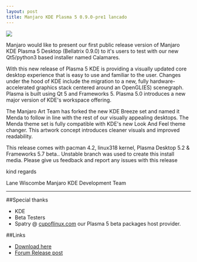 ```yaml
---
layout: post
title: Manjaro KDE Plasma 5 0.9.0-pre1 lancado
---
```


<img src="{{ site.baseurl }}/images/manjaro-090p1-kde.jpg">

Manjaro would like to present our first public release version of Manjaro KDE Plasma 5 Desktop (Bellatrix 0.9.0) to it's users to test with our new Qt5/python3 based installer named Calamares. 

With this new release of Plasma 5 KDE is providing a visually updated core desktop experience that is easy to use and familiar to the user. Changes under the hood of KDE include the migration to a new, fully hardware-accelerated graphics stack centered around an OpenGL(ES) scenegraph. Plasma is built using Qt 5 and Frameworks 5. Plasma 5.0 introduces a new major version of KDE's workspace offering. 

The Manjaro Art Team has forked the new KDE Breeze set and named it Menda to follow in line with the rest of our visually appealing desktops. The Menda theme set is fully compatible with KDE's new Look And Feel theme changer. This artwork concept introduces cleaner visuals and improved readability.

This release comes with pacman 4.2, linux318 kernel, Plasma Desktop 5.2 & Frameworks 5.7 beta.. Unstable branch was used to create this install media. Please give us feedback and report any issues with this release

kind regards

Lane Wiscombe 
Manjaro KDE Development Team

----

##Special thanks

* KDE
* Beta Testers
* Spatry @ [cupoflinux.com](http://www.cupoflinux.com/) our Plasma 5 beta packages host provider.

##Links

* [Download here](http://sourceforge.net/projects/manjarotest/files/0.9.0/kf5-plasma-dev/)
* [Forum Release post](https://forum.manjaro.org/index.php?topic=19757.0)
